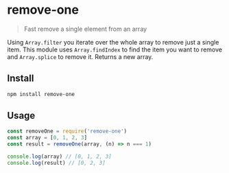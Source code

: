 # remove-one

> Fast remove a single element from an array

Using `Array.filter` you iterate over the whole array to remove just a single item. This module uses `Array.findIndex` to find the item you want to remove and `Array.splice` to remove it. Returns a new array.

## Install

```sh
npm install remove-one
```

## Usage

```js
const removeOne = require('remove-one')
const array = [0, 1, 2, 3]
const result = removeOne(array, (n) => n === 1)

console.log(array) // [0, 1, 2, 3]
console.log(result) // [0, 2, 3]
```
